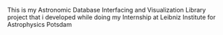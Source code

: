 This is my Astronomic Database Interfacing and Visualization Library project that i developed while doing my Internship at Leibniz Institute for Astrophysics Potsdam
